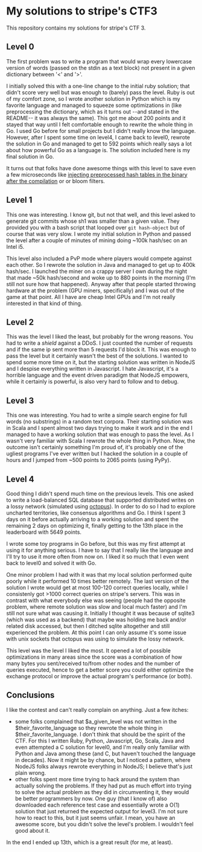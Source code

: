My solutions to stripe's CTF3
=============================================================================

This repository contains my solutions for stripe's CTF 3.


Level 0
-----------------------------------------------------------------------------
The first problem was to write a program that would wrap every lowercase
version of words (passed on the stdin as a text block) not present in a
given dictionary between '<' and '>'.

I initially solved this with a one-line change to the initial ruby solution;
that didn't score very well but was enough to (barely) pass the level.
Ruby is out of my comfort zone, so I wrote another solution in Python which
is my favorite language and managed to squeeze some optimizations in (like
preprocessing the dictionary, which as it turns out --and stated in the
README-- it was always the same). This got me about 200 points and it stayed
that way until I felt comfortable enough to rewrite the whole thing in Go.
I used Go before for small projects but I didn't really know the language.
However, after I spent some time on level4, I came back to level0, rewrote
the solution in Go and managed to get to 592 points which really says a lot
about how powerful Go as a language is. The solution included here is my
final solution in Go.

It turns out that folks have done awesome things with this level to save
even a few microseconds like [injecting preprocessed hash tables in the
binary after the compilation](muehe.org/posts/stripe-ctf-3-writeup/) or
or bloom filters.


Level 1
-----------------------------------------------------------------------------
This one was interesting. I know git, but not that well, and this level asked
to generate git commits whose sh1 was smaller than a given value. They
provided you with a bash script that looped over `git hash-object` but
of course that was very slow. I wrote my initial solution in Python and
passed the level after a couple of minutes of mining doing ~100k hash/sec
on an Intel i5.

This level also included a PvP mode where players would compete against each
other. So I rewrote the solution in Java and managed to get up to 400k
hash/sec. I launched the miner on a crappy server I own during the night that
made ~50k hash/second and woke up to 880 points in the morning (I'm still not
sure how that happened). Anyway after that people started throwing hardware
at the problem (GPU miners, specifically) and I was out of the game at that
point. All I have are cheap Intel GPUs and I'm not really interested in that
kind of thing.


Level 2
-----------------------------------------------------------------------------
This was the level I liked the least, but probably for the wrong reasons.
You had to write a *shield* against a DDoS. I just counted the number of
requests and if the same ip sent more than 5 requests I'd block it.
This was enough to pass the level but it certainly wasn't the best of the
solutions.
I wanted to spend some more time on it, but the starting solution was written
in NodeJS and I despise everything written in Javascript. I hate Javascript,
it's a horrible language and the event driven paradigm that NodeJS empowers,
while it certainly is powerful, is also very hard to follow and to debug.


Level 3
-----------------------------------------------------------------------------
This one was interesting. You had to write a simple search engine for full
words (no substrings) in a random text corpora. Their starting solution was
in Scala and I spent almost two days trying to make it work and in the end
I managed to have a working solution that was enough to pass the level.
As I wasn't very familiar with Scala I rewrote the whole thing in Python.
Now, the outcome isn't certainly something I'm proud of, it's probably one
of the ugliest programs I've ever written but I hacked the solution in a
couple of hours and I jumped from ~500 points to 2065 points (using PyPy).


Level 4
-----------------------------------------------------------------------------
Good thing I didn't spend much time on the previous levels. This one asked to
write a load-balanced SQL database that supported distributed writes on a
lossy network (simulated using [octopus](https://github.com/stripe-ctf/octopus)).
In order to do so I had to explore uncharted territories, like consensus
algorithms and Go. I think I spent 3 days on it before actually arriving to
a working solution and spent the remaining 2 days on optimizing it, finally
getting to the 13th place in the leaderboard with 5649 points.

I wrote some toy programs in Go before, but this was my first attempt at
using it for anything serious. I have to say that I really like the language
and I'll try to use it more often from now on. I liked it so much that I
even went back to level0 and solved it with Go.

One minor problem I had with it was that my local solution performed quite
poorly while it performed 10 times better remotely. The last version of the
solution I wrote would get at most 100-120 correct queries locally, while
I consistenly got >1000 correct queries on stripe's servers. This was in
contrast with what everybody else was seeing (people had the opposite
problem, where remote solution was slow and local much faster) and I'm still
not sure what was causing it. Initially I thought it was because of sqlite3
(which was used as a backend) that maybe was holding me back and/or related
disk accessed, but then I ditched sqlite altogether and still experienced the
problem. At this point I can only assume it's some issue with unix sockets
that octopus was using to simulate the lossy network.

This level was the level I liked the most. It opened a lot of possible
optimizations in many areas since the score was a combination of how many
bytes you sent/received to/from other nodes and the number of queries
executed, hence to get a better score you could either optimize the exchange
protocol or improve the actual program's performance (or both).


Conclusions
-----------------------------------------------------------------------------
I like the contest and can't really complain on anything. Just a few itches:
- some folks complained that $a_given_level was not written in the
  $their_favorite_language so they rewrote the whole thing in
  $their_favorite_language. I don't think that should be the spirit of the
  CTF. For this I written Ruby, Python, Javascript, Go, Scala, Java and even
  attempted a C solution for level0, and I'm really only familiar with Python
  and Java among these (and C, but haven't touched the language in decades).
  Now it might be by chance, but I noticed a pattern, where NodeJS folks
  always rewrote everything in NodeJS; I believe that's just plain wrong.
- other folks spent more time trying to hack around the system than
  actually solving the problems. If they had put as much effort into trying
  to solve the actual problem as they did in circumventing it, they would
  be better programmers by now.
  One guy (that I know of) also downloaded each reference test case and
  essentially wrote a O(1) solution that just returned the expected output
  for level3. I'm not sure how to react to this, but it just seems unfair.
  I mean, you have an awesome score, but you didn't solve the level's
  problem. I wouldn't feel good about it.

In the end I ended up 13th, which is a great result (for me, at least).